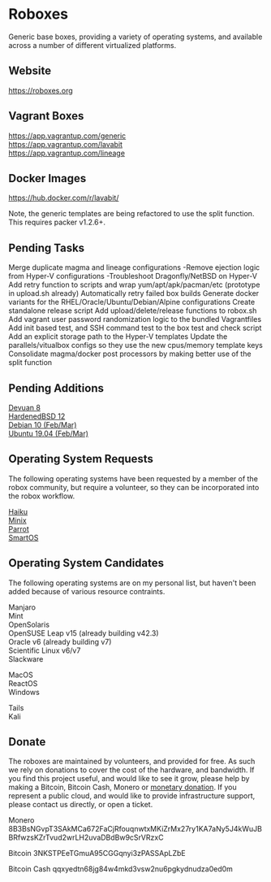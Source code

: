 
# Roboxes

Generic base boxes, providing a variety of operating systems, and available across a number of different virtualized platforms.

## Website
https://roboxes.org  

## Vagrant Boxes  
https://app.vagrantup.com/generic  
https://app.vagrantup.com/lavabit  
https://app.vagrantup.com/lineage  

## Docker Images  
https://hub.docker.com/r/lavabit/  

Note, the generic templates are being refactored to use the split function. This requires packer v1.2.6+.

## Pending Tasks

Merge duplicate magma and lineage configurations
-Remove ejection logic from Hyper-V configurations
-Troubleshoot Dragonfly/NetBSD on Hyper-V
Add retry function to scripts and wrap yum/apt/apk/pacman/etc (prototype in upload.sh already)
Automatically retry failed box builds
Generate docker variants for the RHEL/Oracle/Ubuntu/Debian/Alpine configurations
Create standalone release script
Add upload/delete/release functions to robox.sh
Add vagrant user password randomization logic to the bundled Vagrantfiles
Add init based test, and SSH command test to the box test and check script
Add an explicit storage path to the Hyper-V templates
Update the parallels/vitualbox configs so they use the new cpus/memory template keys
Consolidate magma/docker post processors by making better use of the split function

## Pending Additions

[Devuan 8](https://devuan.org/)  
[HardenedBSD 12](https://hardenedbsd.org/)  
[Debian 10 (Feb/Mar)](https://wiki.debian.org/DebianBuster)  
[Ubuntu 19.04 (Feb/Mar)](https://wiki.ubuntu.com/DiscoDingo)  

## Operating System Requests

The following operating systems have been requested by a member of the robox community, but require a volunteer, so they can be incorporated into the robox workflow.

[Haiku](https://www.haiku-os.org/get-haiku/)  
[Minix](https://www.minix3.org/)  
[Parrot](https://www.parrotsec.org/)  
[SmartOS](https://www.joyent.com/smartos)

## Operating System Candidates

The following operating systems are on my personal list, but haven't been added because of various resource contraints.

Manjaro  
Mint  
OpenSolaris  
OpenSUSE Leap v15 (already building v42.3)  
Oracle v6 (already building v7)  
Scientific Linux v6/v7  
Slackware  

MacOS  
ReactOS  
Windows  

Tails  
Kali  

## Donate

The roboxes are maintained by volunteers, and provided for free. As such we rely on donations to cover the cost of the hardware, and bandwidth. If you find this project useful, and would like to see it grow, please help by making a Bitcoin, Bitcoin Cash, Monero or [monetary donation](https://www.paypal.com/cgi-bin/webscr?cmd=_s-xclick&hosted_button_id=99THGS6F4HGLU&source=url). If you represent a public cloud, and would like to provide infrastructure support, please contact us directly, or open a ticket.

Monero
8B3BsNGvpT3SAkMCa672FaCjRfouqnwtxMKiZrMx27ry1KA7aNy5J4kWuJBBRfwzsKZrTvud2wrLH2uvaDBdBw9cSrVRzxC

Bitcoin
3NKSTPEeTGmuA95CGGqnyi3zPASSApLZbE

Bitcoin Cash
qqxyedtn68jg84w4mkd3vsw2nu6pgkydnudza0ed0m
